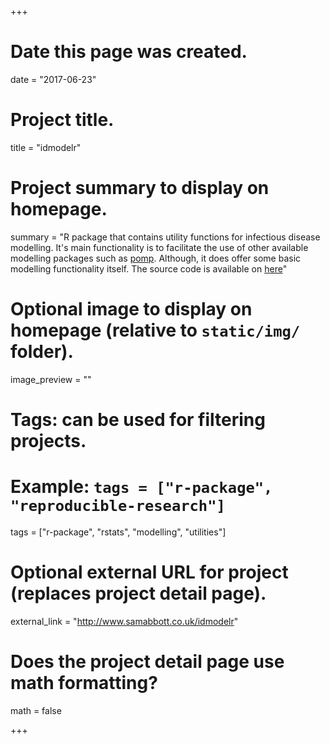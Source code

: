 +++
  # Date this page was created.
  date = "2017-06-23"
  
  # Project title.
  title = "idmodelr"
  
  # Project summary to display on homepage.
  summary = "R package that contains utility functions for infectious disease modelling. It's main functionality is to facilitate the use of other available modelling packages such as [pomp](http://kingaa.github.io/pomp/). Although, it does offer some basic modelling functionality itself. The source code is available on [here](https://github.com/seabbs/idmodelr)"
  
  # Optional image to display on homepage (relative to `static/img/` folder).
  image_preview = ""
  
  # Tags: can be used for filtering projects.
  # Example: `tags = ["r-package", "reproducible-research"]`
  tags = ["r-package", "rstats", "modelling", "utilities"]
  
  # Optional external URL for project (replaces project detail page).
  external_link = "http://www.samabbott.co.uk/idmodelr"
  
  # Does the project detail page use math formatting?
  math = false
  
+++
    